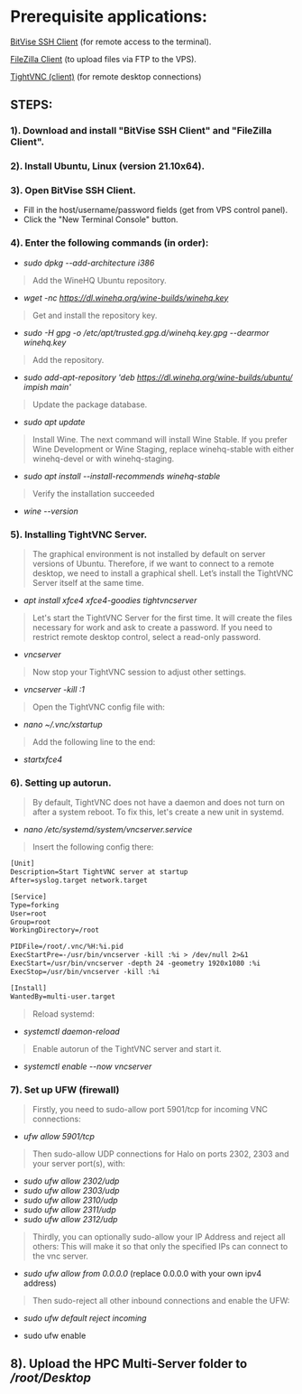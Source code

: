 # Prerequisite applications:

[BitVise SSH Client](https://www.bitvise.com/ssh-client-download) (for remote access to the terminal).

[FileZilla Client](https://filezilla-project.org/download.php?platform=win64) (to upload files via FTP to the VPS).

[TightVNC (client)](https://www.tightvnc.com/download.php) (for remote desktop connections)

## STEPS:

### 1). Download and install "BitVise SSH Client" and "FileZilla Client".

### 2). Install Ubuntu, Linux (version 21.10x64).

### 3). Open BitVise SSH Client.
- Fill in the host/username/password fields (get from VPS control panel).
- Click the "New Terminal Console" button.

### 4). Enter the following commands (in order):
- *sudo dpkg --add-architecture i386*

> Add the WineHQ Ubuntu repository.
- *wget -nc https://dl.winehq.org/wine-builds/winehq.key*

> Get and install the repository key.
- *sudo -H gpg -o /etc/apt/trusted.gpg.d/winehq.key.gpg --dearmor winehq.key*

> Add the repository.
- *sudo add-apt-repository 'deb https://dl.winehq.org/wine-builds/ubuntu/ impish main'*

> Update the package database.
- *sudo apt update*

> Install Wine.
> The next command will install Wine Stable. If you prefer Wine Development or Wine Staging, replace winehq-stable with either winehq-devel or with winehq-staging.
- *sudo apt install --install-recommends winehq-stable*

> Verify the installation succeeded
- *wine --version*

### 5). Installing TightVNC Server.

> The graphical environment is not installed by default on server versions of Ubuntu. Therefore, if we want to connect to a remote desktop, we need to install a graphical shell. Let’s install the TightVNC Server itself at the same time.
- *apt install xfce4 xfce4-goodies tightvncserver*

> Let's start the TightVNC Server for the first time. It will create the files necessary for work and ask to create a password.
> If you need to restrict remote desktop control, select a read-only password.
- *vncserver*

> Now stop your TightVNC session to adjust other settings.
- *vncserver -kill :1*

> Open the TightVNC config file with:
- *nano ~/.vnc/xstartup*

> Add the following line to the end:
- *startxfce4*

### 6). Setting up autorun.

> By default, TightVNC does not have a daemon and does not turn on after a system reboot. To fix this, let's create a new unit in systemd.
- *nano /etc/systemd/system/vncserver.service*

> Insert the following config there:

```diff
[Unit]
Description=Start TightVNC server at startup
After=syslog.target network.target

[Service]
Type=forking
User=root
Group=root
WorkingDirectory=/root

PIDFile=/root/.vnc/%H:%i.pid
ExecStartPre=-/usr/bin/vncserver -kill :%i > /dev/null 2>&1
ExecStart=/usr/bin/vncserver -depth 24 -geometry 1920x1080 :%i
ExecStop=/usr/bin/vncserver -kill :%i

[Install]
WantedBy=multi-user.target
```

> Reload systemd:
- *systemctl daemon-reload*

> Enable autorun of the TightVNC server and start it.
- *systemctl enable --now vncserver*

### 7). Set up UFW (firewall)
> Firstly, you need to sudo-allow port 5901/tcp for incoming VNC connections:
- *ufw allow 5901/tcp*
> Then sudo-allow UDP connections for Halo on ports 2302, 2303 and your server port(s), with:
- *sudo ufw allow 2302/udp*
- *sudo ufw allow 2303/udp*
- *sudo ufw allow 2310/udp*
- *sudo ufw allow 2311/udp*
- *sudo ufw allow 2312/udp*

> Thirdly, you can optionally sudo-allow your IP Address and reject all others:
> This will make it so that only the specified IPs can connect to the vnc server.
- *sudo ufw allow from 0.0.0.0* (replace 0.0.0.0 with your own ipv4 address)
> Then sudo-reject all other inbound connections and enable the UFW:
- *sudo ufw default reject incoming*

- sudo ufw enable

## 8). Upload the **HPC Multi-Server** folder to */root/Desktop*
